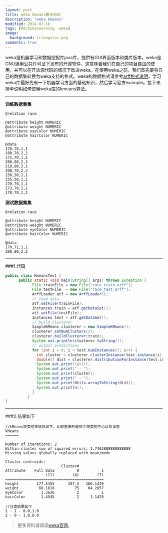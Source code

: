 ```yaml
---
layout: post
title: weka kmeans算法测试
description: "weka kmeans"
modified: 2014-07-16
tags: [MachineLearning  weka]
image:
  background: triangular.png
comments: true
---
```


weka是机器学习和数据挖掘库java库，提供有GUI界面版本和类库版本。weka是GNU通用公共许可证下发布的开源软件，这意味着我们在自己的项目自由的使用，并可以在开放源代码的情况下改进weka。在使用weka之前，我们首先要将自己的数据集转换为weka支持的格式。weka的数据格式请参考[arff格式说明][1]。学习weka库最好先有一下机器学习方面的基础知识，然后学习官方example。接下来简单说明如何使用weka库的kmeans算法。

-----

**训练数据集集**

```
@relation race

@attribute height NUMERIC
@attribute weight NUMERIC
@attribute eyeColor NUMERIC
@attribute hairColor NUMERIC

@data
170,70,1,1
180,70,2,2
175,70,1,1
200,80,2,3
210,80,2,1
200,70,2,2
150,50,1,1
155,50,1,1
170,70,1,1
173,70,1,1
170,70,1,2
```

**测试数据集集**

```
@relation race

@attribute height NUMERIC
@attribute weight NUMERIC
@attribute eyeColor NUMERIC
@attribute hairColor NUMERIC

@data
170,71,1,1
200,80,2,2
```

----


###1.代码

``` java
public class KmeansTest {
	  public static void main(String[] args) throws Exception {
		    File trainFile = new File("race_train.arff");
		    File testFile  = new File("race_test.arff");
		    ArffLoader atf = new ArffLoader();  
		    // load data
		    atf.setFile(trainFile);  
		    Instances train = atf.getDataSet();
		    atf.setFile(testFile);  
		    Instances test = atf.getDataSet(); 
		    // build clusterer
		    SimpleKMeans clusterer = new SimpleKMeans();
		    clusterer.setNumClusters(2);
		    clusterer.buildClusterer(train);   
		    System.out.println(clusterer.toString());
		    // output predictions	    
		    for (int i = 0; i < test.numInstances(); i++) {
		      int cluster = clusterer.clusterInstance(test.instance(i));
		      double[] dist = clusterer.distributionForInstance(test.instance(i));
		      System.out.print((i+1));
		      System.out.print(" - ");
		      System.out.print(cluster);
		      System.out.print(" - ");
		      System.out.print(Utils.arrayToString(dist));
		      System.out.println();
		    } 
		  }
}
```

-----

###2.结果如下

```
//kMeans聚类结果信息如下，比较重要的是每个聚类的中心以及误差
kMeans
======

Number of iterations: 2
Within cluster sum of squared errors: 1.7463888888888888
Missing values globally replaced with mean/mode

Cluster centroids:
                         Cluster#
Attribute    Full Data          0          1
                  (11)        (4)        (7)
============================================
height        177.5455      197.5   166.1429
weight         68.1818         75    64.2857
eyeColor        1.3636          2          1
hairColor       1.4545          2     1.1429

//分类结果如下
1 - 1 - 0.0,1.0
2 - 0 - 1.0,0.0

```

>更多资料请阅读[weka官网][2]。


  [1]: http://www.cs.waikato.ac.nz/ml/weka/arff.html
  [2]: http://www.cs.waikato.ac.nz/ml/weka/
